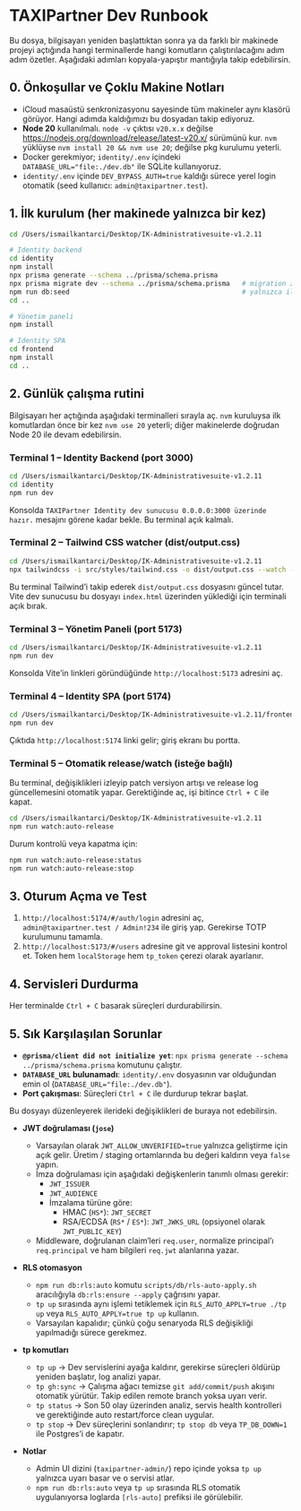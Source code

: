# TAXIPartner Dev Runbook

Bu dosya, bilgisayarı yeniden başlattıktan sonra ya da farklı bir makinede projeyi açtığında hangi terminallerde hangi komutların çalıştırılacağını adım adım özetler. Aşağıdaki adımları kopyala-yapıştır mantığıyla takip edebilirsin.

## 0. Önkoşullar ve Çoklu Makine Notları
- iCloud masaüstü senkronizasyonu sayesinde tüm makineler aynı klasörü görüyor. Hangi adımda kaldığımızı bu dosyadan takip ediyoruz.
- **Node 20** kullanılmalı. `node -v` çıktısı `v20.x.x` değilse <https://nodejs.org/download/release/latest-v20.x/> sürümünü kur. `nvm` yüklüyse `nvm install 20 && nvm use 20`; değilse pkg kurulumu yeterli.
- Docker gerekmiyor; `identity/.env` içindeki `DATABASE_URL="file:./dev.db"` ile SQLite kullanıyoruz.
- `identity/.env` içinde `DEV_BYPASS_AUTH=true` kaldığı sürece yerel login otomatik (seed kullanıcı: `admin@taxipartner.test`).

## 1. İlk kurulum (her makinede yalnızca bir kez)
```bash
cd /Users/ismailkantarci/Desktop/IK-Administrativesuite-v1.2.11

# Identity backend
cd identity
npm install
npx prisma generate --schema ../prisma/schema.prisma
npx prisma migrate dev --schema ../prisma/schema.prisma   # migration zaten uygulandıysa atla
npm run db:seed                                           # yalnızca ilk sefer
cd ..

# Yönetim paneli
npm install

# Identity SPA
cd frontend
npm install
cd ..
```

## 2. Günlük çalışma rutini
Bilgisayarı her açtığında aşağıdaki terminalleri sırayla aç. `nvm` kuruluysa ilk komutlardan önce bir kez `nvm use 20` yeterli; diğer makinelerde doğrudan Node 20 ile devam edebilirsin.

### Terminal 1 – Identity Backend (port 3000)
```bash
cd /Users/ismailkantarci/Desktop/IK-Administrativesuite-v1.2.11
cd identity
npm run dev
```
Konsolda `TAXIPartner Identity dev sunucusu 0.0.0.0:3000 üzerinde hazır.` mesajını görene kadar bekle. Bu terminal açık kalmalı.

### Terminal 2 – Tailwind CSS watcher (dist/output.css)
```bash
cd /Users/ismailkantarci/Desktop/IK-Administrativesuite-v1.2.11
npx tailwindcss -i src/styles/tailwind.css -o dist/output.css --watch --postcss
```
Bu terminal Tailwind’i takip ederek `dist/output.css` dosyasını güncel tutar. Vite dev sunucusu bu dosyayı `index.html` üzerinden yüklediği için terminali açık bırak.

### Terminal 3 – Yönetim Paneli (port 5173)
```bash
cd /Users/ismailkantarci/Desktop/IK-Administrativesuite-v1.2.11
npm run dev
```
Konsolda Vite’in linkleri göründüğünde `http://localhost:5173` adresini aç.

### Terminal 4 – Identity SPA (port 5174)
```bash
cd /Users/ismailkantarci/Desktop/IK-Administrativesuite-v1.2.11/frontend
npm run dev
```
Çıktıda `http://localhost:5174` linki gelir; giriş ekranı bu portta.

### Terminal 5 – Otomatik release/watch (isteğe bağlı)
Bu terminal, değişiklikleri izleyip patch versiyon artışı ve release log güncellemesini otomatik yapar. Gerektiğinde aç, işi bitince `Ctrl + C` ile kapat.

```bash
cd /Users/ismailkantarci/Desktop/IK-Administrativesuite-v1.2.11
npm run watch:auto-release
```

Durum kontrolü veya kapatma için:

```bash
npm run watch:auto-release:status
npm run watch:auto-release:stop
```

## 3. Oturum Açma ve Test
1. `http://localhost:5174/#/auth/login` adresini aç, `admin@taxipartner.test / Admin!234` ile giriş yap. Gerekirse TOTP kurulumunu tamamla.
2. `http://localhost:5173/#/users` adresine git ve approval listesini kontrol et. Token hem `localStorage` hem `tp_token` çerezi olarak ayarlanır.

## 4. Servisleri Durdurma
Her terminalde `Ctrl + C` basarak süreçleri durdurabilirsin.

## 5. Sık Karşılaşılan Sorunlar
- **`@prisma/client did not initialize yet`**: `npx prisma generate --schema ../prisma/schema.prisma` komutunu çalıştır.
- **`DATABASE_URL` bulunamadı**: `identity/.env` dosyasının var olduğundan emin ol (`DATABASE_URL="file:./dev.db"`).
- **Port çakışması**: Süreçleri `Ctrl + C` ile durdurup tekrar başlat.

Bu dosyayı düzenleyerek ilerideki değişiklikleri de buraya not edebilirsin.
- **JWT doğrulaması (`jose`)**
  - Varsayılan olarak `JWT_ALLOW_UNVERIFIED=true` yalnızca geliştirme için açık gelir. Üretim / staging ortamlarında bu değeri kaldırın veya `false` yapın.
  - İmza doğrulaması için aşağıdaki değişkenlerin tanımlı olması gerekir:
    - `JWT_ISSUER`
    - `JWT_AUDIENCE`
    - İmzalama türüne göre:
      - HMAC (`HS*`): `JWT_SECRET`
      - RSA/ECDSA (`RS*` / `ES*`): `JWT_JWKS_URL` (opsiyonel olarak `JWT_PUBLIC_KEY`)
  - Middleware, doğrulanan claim’leri `req.user`, normalize principal’ı `req.principal` ve ham bilgileri `req.jwt` alanlarına yazar.

- **RLS otomasyon**
  - `npm run db:rls:auto` komutu `scripts/db/rls-auto-apply.sh` aracılığıyla `db:rls:ensure --apply` çağrısını yapar.
  - `tp up` sırasında aynı işlemi tetiklemek için `RLS_AUTO_APPLY=true ./tp up` veya `RLS_AUTO_APPLY=true tp up` kullanın.
  - Varsayılan kapalıdır; çünkü çoğu senaryoda RLS değişikliği yapılmadığı sürece gerekmez.

- **tp komutları**
  - `tp up` → Dev servislerini ayağa kaldırır, gerekirse süreçleri öldürüp yeniden başlatır, log analizi yapar.
  - `tp gh:sync` → Çalışma ağacı temizse `git add/commit/push` akışını otomatik yürütür. Takip edilen remote branch yoksa uyarı verir.
  - `tp status` → Son 50 olay üzerinden analiz, servis health kontrolleri ve gerektiğinde auto restart/force clean uygular.
  - `tp stop` → Dev süreçlerini sonlandırır; `tp stop db` veya `TP_DB_DOWN=1` ile Postgres’i de kapatır.
- **Notlar**
  - Admin UI dizini (`taxipartner-admin/`) repo içinde yoksa `tp up` yalnızca uyarı basar ve o servisi atlar.
  - `npm run db:rls:auto` veya `tp up` sırasında RLS otomatik uygulanıyorsa loglarda `[rls-auto]` prefiksi ile görülebilir.
